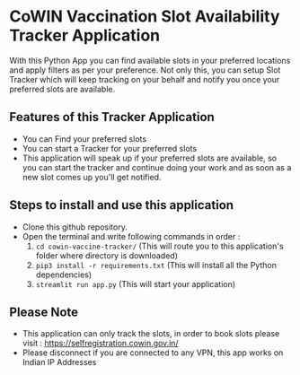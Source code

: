 # CoWIN Vaccination Slot Availability Tracker Application
With this Python App you can find available slots in your preferred locations and apply filters as per your preference. Not only this, you can setup Slot Tracker which will keep tracking on your behalf and notify you once your preferred slots are available.

## Features of this Tracker Application
* You can Find your preferred slots
* You can start a Tracker for your preferred slots
* This application will speak up if your preferred slots are available, so you can start the tracker and continue doing your work and as soon as a new slot comes up you'll get notified.

## Steps to install and use this application
* Clone this github repository.
* Open the terminal and write following commands in order :
  1. `cd cowin-vaccine-tracker/`  (This will route you to this application's folder where directory is downloaded)
  2. `pip3 install -r requirements.txt`  (This will install all the Python dependencies)
  3. `streamlit run app.py`  (This will start your application)

## Please Note
* This application can only track the slots, in order to book slots please visit : https://selfregistration.cowin.gov.in/
* Please disconnect if you are connected to any VPN, this app works on Indian IP Addresses 



